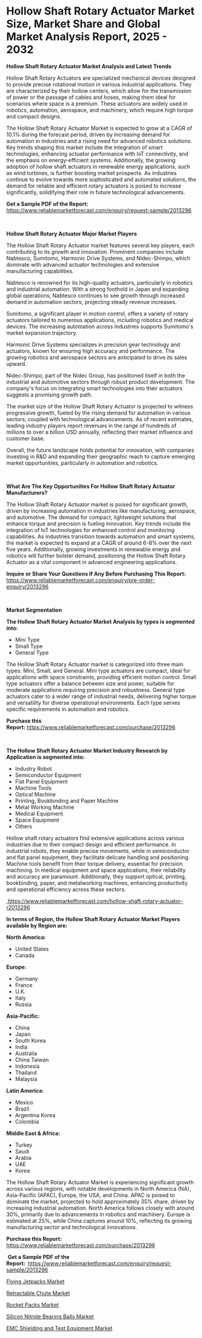 <p><h1>Hollow Shaft Rotary Actuator Market Size, Market Share and Global Market Analysis Report, 2025 - 2032</h1></p><p><strong>Hollow Shaft Rotary Actuator Market Analysis and Latest Trends</strong></p>
<p><p>Hollow Shaft Rotary Actuators are specialized mechanical devices designed to provide precise rotational motion in various industrial applications. They are characterized by their hollow centers, which allow for the transmission of power or the passage of cables and hoses, making them ideal for scenarios where space is a premium. These actuators are widely used in robotics, automation, aerospace, and machinery, which require high torque and compact designs.</p><p>The Hollow Shaft Rotary Actuator Market is expected to grow at a CAGR of 10.1% during the forecast period, driven by increasing demand for automation in industries and a rising need for advanced robotics solutions. Key trends shaping this market include the integration of smart technologies, enhancing actuator performance with IoT connectivity, and the emphasis on energy-efficient systems. Additionally, the growing adoption of hollow shaft actuators in renewable energy applications, such as wind turbines, is further boosting market prospects. As industries continue to evolve towards more sophisticated and automated solutions, the demand for reliable and efficient rotary actuators is poised to increase significantly, solidifying their role in future technological advancements.</p></p>
<p><strong>Get a Sample PDF of the Report:&nbsp;</strong> <a href="https://www.reliablemarketforecast.com/enquiry/request-sample/2013296?utm_campaign=1134&utm_medium=2&utm_source=Github&utm_content=ia&utm_term=10042025&utm_id=hollow-shaft-rotary-actuator">https://www.reliablemarketforecast.com/enquiry/request-sample/2013296</a></p>
<p>&nbsp;</p>
<p><strong>Hollow Shaft Rotary Actuator Major Market Players</strong></p>
<p><p>The Hollow Shaft Rotary Actuator market features several key players, each contributing to its growth and innovation. Prominent companies include Nabtesco, Sumitomo, Harmonic Drive Systems, and Nidec-Shimpo, which dominate with advanced actuator technologies and extensive manufacturing capabilities.</p><p>Nabtesco is renowned for its high-quality actuators, particularly in robotics and industrial automation. With a strong foothold in Japan and expanding global operations, Nabtesco continues to see growth through increased demand in automation sectors, projecting steady revenue increases.</p><p>Sumitomo, a significant player in motion control, offers a variety of rotary actuators tailored to numerous applications, including robotics and medical devices. The increasing automation across industries supports Sumitomo's market expansion trajectory.</p><p>Harmonic Drive Systems specializes in precision gear technology and actuators, known for ensuring high accuracy and performance. The growing robotics and aerospace sectors are anticipated to drive its sales upward.</p><p>Nidec-Shimpo, part of the Nidec Group, has positioned itself in both the industrial and automotive sectors through robust product development. The company's focus on integrating smart technologies into their actuators suggests a promising growth path.</p><p>The market size of the Hollow Shaft Rotary Actuator is projected to witness progressive growth, fueled by the rising demand for automation in various sectors, coupled with technological advancements. As of recent estimates, leading industry players report revenues in the range of hundreds of millions to over a billion USD annually, reflecting their market influence and customer base.</p><p>Overall, the future landscape holds potential for innovation, with companies investing in R&D and expanding their geographic reach to capture emerging market opportunities, particularly in automation and robotics.</p></p>
<p>&nbsp;</p>
<p><strong>What Are The Key Opportunities For Hollow Shaft Rotary Actuator Manufacturers?</strong></p>
<p><p>The Hollow Shaft Rotary Actuator market is poised for significant growth, driven by increasing automation in industries like manufacturing, aerospace, and automotive. The demand for compact, lightweight solutions that enhance torque and precision is fueling innovation. Key trends include the integration of IoT technologies for enhanced control and monitoring capabilities. As industries transition towards automation and smart systems, the market is expected to expand at a CAGR of around 6-8% over the next five years. Additionally, growing investments in renewable energy and robotics will further bolster demand, positioning the Hollow Shaft Rotary Actuator as a vital component in advanced engineering applications.</p></p>
<p><strong>Inquire or Share Your Questions If Any Before Purchasing This Report:</strong> <a href="https://www.reliablemarketforecast.com/enquiry/pre-order-enquiry/2013296?utm_campaign=1134&utm_medium=2&utm_source=Github&utm_content=ia&utm_term=10042025&utm_id=hollow-shaft-rotary-actuator">https://www.reliablemarketforecast.com/enquiry/pre-order-enquiry/2013296</a></p>
<p>&nbsp;</p>
<p><strong>Market Segmentation</strong></p>
<p><strong>The Hollow Shaft Rotary Actuator Market Analysis by types is segmented into:</strong></p>
<p><ul><li>Mini Type</li><li>Small Type</li><li>General Type</li></ul></p>
<p><p>The Hollow Shaft Rotary Actuator market is categorized into three main types: Mini, Small, and General. Mini type actuators are compact, ideal for applications with space constraints, providing efficient motion control. Small type actuators offer a balance between size and power, suitable for moderate applications requiring precision and robustness. General type actuators cater to a wider range of industrial needs, delivering higher torque and versatility for diverse operational environments. Each type serves specific requirements in automation and robotics.</p></p>
<p><strong>Purchase this Report:&nbsp;</strong><a href="https://www.reliablemarketforecast.com/purchase/2013296?utm_campaign=1134&utm_medium=2&utm_source=Github&utm_content=ia&utm_term=10042025&utm_id=hollow-shaft-rotary-actuator">https://www.reliablemarketforecast.com/purchase/2013296</a></p>
<p>&nbsp;</p>
<p><strong>The Hollow Shaft Rotary Actuator Market Industry Research by Application is segmented into:</strong></p>
<p><ul><li>Industry Robot</li><li>Semiconductor Equipment</li><li>Flat Panel Equipment</li><li>Machine Tools</li><li>Optical Machine</li><li>Printing, Bookbinding and Paper Machine</li><li>Metal Working Machine</li><li>Medical Equipment</li><li>Space Equipment</li><li>Others</li></ul></p>
<p><p>Hollow shaft rotary actuators find extensive applications across various industries due to their compact design and efficient performance. In industrial robots, they enable precise movements, while in semiconductor and flat panel equipment, they facilitate delicate handling and positioning. Machine tools benefit from their torque delivery, essential for precision machining. In medical equipment and space applications, their reliability and accuracy are paramount. Additionally, they support optical, printing, bookbinding, paper, and metalworking machines, enhancing productivity and operational efficiency across these sectors.</p></p>
<p><a href="https://www.reliablemarketforecast.com/hollow-shaft-rotary-actuator-r2013296?utm_campaign=1134&utm_medium=2&utm_source=Github&utm_content=ia&utm_term=10042025&utm_id=hollow-shaft-rotary-actuator">&nbsp;https://www.reliablemarketforecast.com/hollow-shaft-rotary-actuator-r2013296</a></p>
<p><strong>In terms of Region, the Hollow Shaft Rotary Actuator Market Players available by Region are:</strong></p>
<p>
    <p> <strong> North America: </strong>
        <ul>
            <li>United States</li>
            <li>Canada</li>
        </ul>
        </p> 
    <p> <strong> Europe: </strong>
        <ul>
            <li>Germany</li>
            <li>France</li>
            <li>U.K.</li>
            <li>Italy</li>
            <li>Russia</li>
        </ul>
        </p> 
    <p> <strong> Asia-Pacific: </strong>
        <ul>
            <li>China</li>
            <li>Japan</li>
            <li>South Korea</li>
            <li>India</li>
            <li>Australia</li>
            <li>China Taiwan</li>
            <li>Indonesia</li>
            <li>Thailand</li>
            <li>Malaysia</li>
        </ul>
        </p> 
    <p> <strong> Latin America: </strong>
        <ul>
            <li>Mexico</li>
            <li>Brazil</li>
            <li>Argentina Korea</li>
            <li>Colombia</li>
        </ul>
        </p> 
    <p> <strong> Middle East & Africa: </strong>
        <ul>
            <li>Turkey</li>
            <li>Saudi</li>
            <li>Arabia</li>
            <li>UAE</li>
            <li>Korea</li>
        </ul>
    </p>
    </p>
<p><p>The Hollow Shaft Rotary Actuator Market is experiencing significant growth across various regions, with notable developments in North America (NA), Asia-Pacific (APAC), Europe, the USA, and China. APAC is poised to dominate the market, projected to hold approximately 35% share, driven by increasing industrial automation. North America follows closely with around 30%, primarily due to advancements in robotics and machinery. Europe is estimated at 25%, while China captures around 10%, reflecting its growing manufacturing sector and technological innovations.</p></p>
<p><strong>Purchase this Report: </strong><a href="https://www.reliablemarketforecast.com/purchase/2013296?utm_campaign=1134&utm_medium=2&utm_source=Github&utm_content=ia&utm_term=10042025&utm_id=hollow-shaft-rotary-actuator">https://www.reliablemarketforecast.com/purchase/2013296</a></p>
<p>&nbsp;<strong>Get a Sample PDF of the Report:&nbsp;&nbsp;</strong><a href="https://www.reliablemarketforecast.com/enquiry/request-sample/2013296?utm_campaign=1134&utm_medium=2&utm_source=Github&utm_content=ia&utm_term=10042025&utm_id=hollow-shaft-rotary-actuator">https://www.reliablemarketforecast.com/enquiry/request-sample/2013296</a></p>
<p><strong></strong></p>
<p><p><a href="https://github.com/taffouasaoka/Market-Research-Report-List-1/blob/main/flying-jetpacks-market.md?utm_campaign=1134&utm_medium=2&utm_source=Github&utm_content=ia&utm_term=10042025&utm_id=hollow-shaft-rotary-actuator">Flying Jetpacks Market</a></p><p><a href="https://github.com/moorsdorak31/Market-Research-Report-List-1/blob/main/retractable-chute-market.md?utm_campaign=1134&utm_medium=2&utm_source=Github&utm_content=ia&utm_term=10042025&utm_id=hollow-shaft-rotary-actuator">Retractable Chute Market</a></p><p><a href="https://github.com/kuciakkukalo/Market-Research-Report-List-1/blob/main/rocket-packs-market.md?utm_campaign=1134&utm_medium=2&utm_source=Github&utm_content=ia&utm_term=10042025&utm_id=hollow-shaft-rotary-actuator">Rocket Packs Market</a></p><p><a href="https://github.com/danitkeavyx7/Market-Research-Report-List-1/blob/main/silicon-nitride-bearing-balls-market.md?utm_campaign=1134&utm_medium=2&utm_source=Github&utm_content=ia&utm_term=10042025&utm_id=hollow-shaft-rotary-actuator">Silicon Nitride Bearing Balls Market</a></p><p><a href="https://github.com/botocniveda/Market-Research-Report-List-1/blob/main/emc-shielding-and-test-equipment-market.md?utm_campaign=1134&utm_medium=2&utm_source=Github&utm_content=ia&utm_term=10042025&utm_id=hollow-shaft-rotary-actuator">EMC Shielding and Test Equipment Market</a></p></p>
